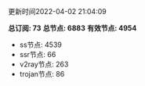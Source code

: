 更新时间2022-04-02 21:04:09

**总订阅: 73**
**总节点: 6883**
**有效节点: 4954**
- ss节点: 4539
- ssr节点: 66
- v2ray节点: 263
- trojan节点: 86
